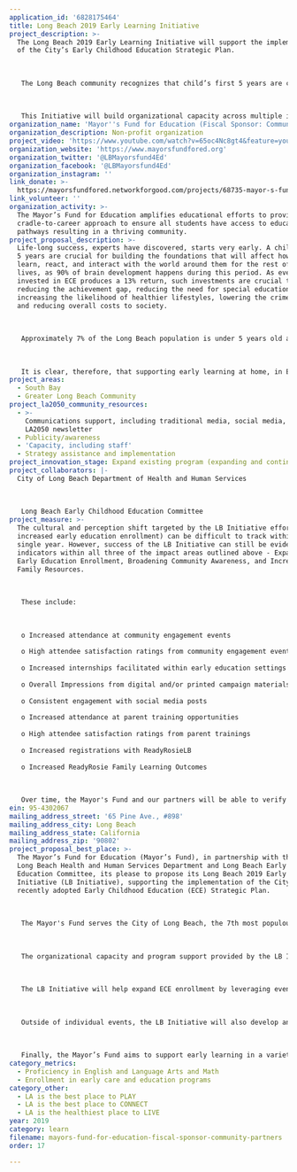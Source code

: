 ```yaml
---
application_id: '6828175464'
title: Long Beach 2019 Early Learning Initiative
project_description: >-
  The Long Beach 2019 Early Learning Initiative will support the implementation
  of the City’s Early Childhood Education Strategic Plan. 
   
   
   
   The Long Beach community recognizes that child’s first 5 years are crucial for building the foundations that will affect how they learn and interact for the rest of their lives.
   
   
   
   This Initiative will build organizational capacity across multiple institutions to Expand Early Education Enrollment, Broaden Community Awareness, and Increase Family Support Resources.
organization_name: 'Mayor''s Fund for Education (Fiscal Sponsor: Community Partners)'
organization_description: Non-profit organization
project_video: 'https://www.youtube.com/watch?v=65oc4Nc8gt4&feature=youtu.be'
organization_website: 'https://www.mayorsfundfored.org'
organization_twitter: '@LBMayorsfund4Ed'
organization_facebook: '@LBMayorsfund4Ed'
organization_instagram: ''
link_donate: >-
  https://mayorsfundfored.networkforgood.com/projects/68735-mayor-s-fund-for-education
link_volunteer: ''
organization_activity: >-
  The Mayor’s Fund for Education amplifies educational efforts to provide a
  cradle-to-career approach to ensure all students have access to educational
  pathways resulting in a thriving community.
project_proposal_description: >-
  Life-long success, experts have discovered, starts very early. A child’s first
  5 years are crucial for building the foundations that will affect how they
  learn, react, and interact with the world around them for the rest of their
  lives, as 90% of brain development happens during this period. As every dollar
  invested in ECE produces a 13% return, such investments are crucial to
  reducing the achievement gap, reducing the need for special education,
  increasing the likelihood of healthier lifestyles, lowering the crime rate,
  and reducing overall costs to society.
   
   
   
   Approximately 7% of the Long Beach population is under 5 years old and 36% of Long Beach children are born into and live in poverty. Additionally, approximately 23% of Long Beach children are eligible for subsidized preschool enrollment, yet go unserved. This is particularly concerning as by age 4, low-income children have heard 30 million fewer words than their middle and upper-class peers, one determinant in the socio-economic achievement gap. Without targeted interventions, these children will have a higher likelihood of entering kindergarten behind their higher income and ECE-enrolled peers. Long Beach families have also expressed the need for increased resources for supporting the development of their children, support in finding and affording high-quality child care, social connection, and more communal locations supporting learning opportunities. 
   
   
   
   It is clear, therefore, that supporting early learning at home, in ECE centers, among parenting groups, in libraries, parks, or even pubic spaces can make a big difference for children and families. As a result, the City of Long Beach Health and Human Services Department, in collaboration with Mayor’s Fund for Education, the Long Beach Early Childhood Education Committee, and the Long Beach Unified School District, worked to create the Long Beach ECE Strategic Plan. This plan is a blueprint for collective action and making significant improvements for all children of Long Beach by removing barriers, considering the hole child, and ensuring that all children and their families receive the opportunities they need to succeed.
project_areas:
  - South Bay
  - Greater Long Beach Community
project_la2050_community_resources:
  - >-
    Communications support, including traditional media, social media, and
    LA2050 newsletter
  - Publicity/awareness
  - 'Capacity, including staff'
  - Strategy assistance and implementation
project_innovation_stage: Expand existing program (expanding and continuing ongoing successful projects)
project_collaborators: |-
  City of Long Beach Department of Health and Human Services
   
   
   
   Long Beach Early Childhood Education Committee
project_measure: >-
  The cultural and perception shift targeted by the LB Initiative efforts (i.e.
  increased early education enrollment) can be difficult to track within a
  single year. However, success of the LB Initiative can still be evidenced by
  indicators within all three of the impact areas outlined above - Expanding
  Early Education Enrollment, Broadening Community Awareness, and Increasing
  Family Resources. 
   
   
   
   These include:
   
   
   
   o Increased attendance at community engagement events
   
   o High attendee satisfaction ratings from community engagement events 
   
   o Increased internships facilitated within early education settings
   
   o Overall Impressions from digital and/or printed campaign materials
   
   o Consistent engagement with social media posts
   
   o Increased attendance at parent training opportunities 
   
   o High attendee satisfaction ratings from parent trainings 
   
   o Increased registrations with ReadyRosieLB
   
   o Increased ReadyRosie Family Learning Outcomes
   
   
   
   Over time, the Mayor's Fund and our partners will be able to verify if these efforts have a quantifiable impact on regional preschool enrollment.
ein: 95-4302067
mailing_address_street: '65 Pine Ave., #898'
mailing_address_city: Long Beach
mailing_address_state: California
mailing_address_zip: '90802'
project_proposal_best_place: >-
  The Mayor’s Fund for Education (Mayor’s Fund), in partnership with the City of
  Long Beach Health and Human Services Department and Long Beach Early Childhood
  Education Committee, its please to propose its Long Beach 2019 Early Learning
  Initiative (LB Initiative), supporting the implementation of the City’s
  recently adopted Early Childhood Education (ECE) Strategic Plan.
   
   
   
   The Mayor's Fund serves the City of Long Beach, the 7th most populous in California, 10th across the nation in overall diversity, and the 5th most LGBTQ+ friendly city in the nation. Of Long Beach’s nearly 500,000 populous, over 40% identifies as Latino/Hispanic, 29% identify as White, 13% identify as African American and over 12% identify as Asian (which includes the largest Cambodian population living outside of Cambodia). Approximately 26% of Long Beach residents are immigrants, 13.9% of households are headed by a single parent, and 7% of the population is under 5 years old.
   
   
   
   The organizational capacity and program support provided by the LB Initiative will result in three key impacts beginning in July 2019, extending through June 2020: Expanded Early Education Enrollment, Broadened Community ECE Awareness, and Increased Family Support Resources. Through improved alignment of educational systems, community mapping, and data gathering, the Mayor’s Fund and its partners will more effectively meet the objectives of the ECE Strategic Plan and help ensure that all children have equitable access to learning opportunities.
   
   
   
   The LB Initiative will help expand ECE enrollment by leveraging events such as Long Beach Early Learning Festivals and Celebration of the Young Child, which are well attended by ECE providers and families alike. These events enable partners to directly engage and inform families of the early education and enrollment options available to them. Additionally, recognizing that enrollment cannot expand without adequately staffed ECE centers, the Mayor’s Fund will support higher education pathways to this career by helping to increase internship placements within centers.
   
   
   
   Outside of individual events, the LB Initiative will also develop and implement Awareness Campaigns to provide consistent and highly visible messages around the importance of ECE and enrollment. With the added benefit of its connection to the office of Long Beach Mayor Robert Garcia (one of the most highly visible figures in the area), the Mayor’s Fund will be able to help in the dissemination of these messages to a very broad audience.
   
   
   
   Finally, the Mayor’s Fund aims to support early learning in a variety of settings and all children building crucial foundational skills by making developmentally-appropriate learning techniques readily accessible to all families. The LB Initiative will support families in their role as a child’s “first teacher” by expanding family support resources — including its ReadyRosie Family Engagement Program and various parent training workshops.
category_metrics:
  - Proficiency in English and Language Arts and Math
  - Enrollment in early care and education programs
category_other:
  - LA is the best place to PLAY
  - LA is the best place to CONNECT
  - LA is the healthiest place to LIVE
year: 2019
category: learn
filename: mayors-fund-for-education-fiscal-sponsor-community-partners
order: 17

---
```


